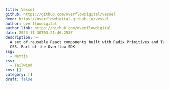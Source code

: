 ```yaml
---
title: Vessel
github: https://github.com/overflowdigital/vessel
demo: https://overflowdigital.github.io/vessel
author: overflowdigital
author_link: https://github.com/overflowdigital
date: 2023-11-30T03:21:46.253Z
description: >-
  A set of reusable React components built with Radix Primitives and Tailwind
  CSS. Part of the Overflow SDK.
ssg:
  - Nextjs
css:
  - Tailwind
cms: []
category: []
draft: false
---
```

